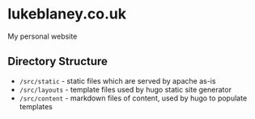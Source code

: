 # lukeblaney.co.uk
My personal website

## Directory Structure

* `/src/static` - static files which are served by apache as-is
* `/src/layouts` - template files used by hugo static site generator
* `/src/content` - markdown files of content, used by hugo to populate templates